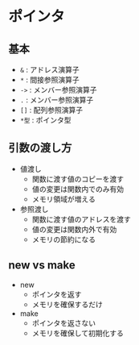 # ポインタ

## 基本
- `&` : アドレス演算子
- `*` : 間接参照演算子
- `->` : メンバー参照演算子
- `.` : メンバー参照演算子
- `[]` : 配列参照演算子
- `*型` : ポインタ型

## 引数の渡し方
- 値渡し
    - 関数に渡す値のコピーを渡す
    - 値の変更は関数内でのみ有効
    - メモリ領域が増える
- 参照渡し
    - 関数に渡す値のアドレスを渡す
    - 値の変更は関数内外で有効
    - メモリの節約になる

## new vs make
- new
    - ポインタを返す
    - メモリを確保するだけ
- make
    - ポインタを返さない
    - メモリを確保して初期化する

